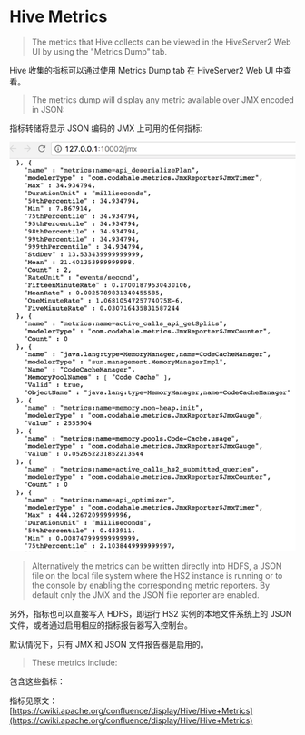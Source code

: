 # Hive Metrics

> The metrics that Hive collects can be viewed in the HiveServer2 Web UI by using the "Metrics Dump" tab.

Hive 收集的指标可以通过使用 Metrics Dump tab 在 HiveServer2 Web UI 中查看。

> The metrics dump will display any metric available over JMX encoded in JSON: 

指标转储将显示 JSON 编码的 JMX 上可用的任何指标:

![Screen Shot H2 metrics.png](Screen-Shot-H2-metrics.png)

> Alternatively the metrics can be written directly into HDFS, a JSON file on the local file system where the HS2 instance is running or to the console by enabling the corresponding metric reporters. By default only the JMX and the JSON file reporter are enabled.

另外，指标也可以直接写入 HDFS，即运行 HS2 实例的本地文件系统上的 JSON 文件，或者通过启用相应的指标报告器写入控制台。

默认情况下，只有 JMX 和 JSON 文件报告器是启用的。

> These metrics include:

包含这些指标：

指标见原文：[https://cwiki.apache.org/confluence/display/Hive/Hive+Metrics](https://cwiki.apache.org/confluence/display/Hive/Hive+Metrics)